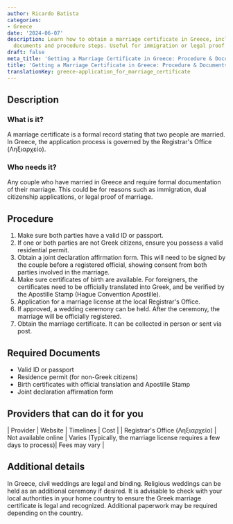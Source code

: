 ```yaml
---
author: Ricardo Batista
categories:
- Greece
date: '2024-06-07'
description: Learn how to obtain a marriage certificate in Greece, including required
  documents and procedure steps. Useful for immigration or legal proof of marriage.
draft: false
meta_title: 'Getting a Marriage Certificate in Greece: Procedure & Documents'
title: 'Getting a Marriage Certificate in Greece: Procedure & Documents'
translationKey: greece-application_for_marriage_certificate
---
```



## Description
### What is it?
A marriage certificate is a formal record stating that two people are married. In Greece, the application process is governed by the Registrar's Office (Ληξιαρχείο).

### Who needs it?
Any couple who have married in Greece and require formal documentation of their marriage. This could be for reasons such as immigration, dual citizenship applications, or legal proof of marriage.

## Procedure
1. Make sure both parties have a valid ID or passport.
2. If one or both parties are not Greek citizens, ensure you possess a valid residential permit.
3. Obtain a joint declaration affirmation form. This will need to be signed by the couple before a registered official, showing consent from both parties involved in the marriage.
4. Make sure certificates of birth are available. For foreigners, the certificates need to be officially translated into Greek, and be verified by the Apostille Stamp (Hague Convention Apostille).
5. Application for a marriage license at the local Registrar's Office.
6. If approved, a wedding ceremony can be held. After the ceremony, the marriage will be officially registered.
7. Obtain the marriage certificate. It can be collected in person or sent via post. 

## Required Documents
- Valid ID or passport
- Residence permit (for non-Greek citizens)
- Birth certificates with official translation and Apostille Stamp
- Joint declaration affirmation form

## Providers that can do it for you

| Provider        |     Website     |     Timelines    |       Cost      |
| Registrar's Office (Ληξιαρχείο) |  Not available online | Varies (Typically, the marriage license requires a few days to process)| Fees may vary |

## Additional details
In Greece, civil weddings are legal and binding. Religious weddings can be held as an additional ceremony if desired. It is advisable to check with your local authorities in your home country to ensure the Greek marriage certificate is legal and recognized. Additional paperwork may be required depending on the country.